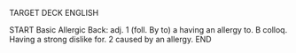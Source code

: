 TARGET DECK
ENGLISH

START
Basic
Allergic
Back: adj. 1 (foll. By to) a having an allergy to. B colloq. Having a strong dislike for. 2 caused by an allergy.
END
